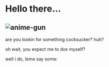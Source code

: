 # Hello there...
![anime-gun](https://github.com/DarkReaperBoy/DarkReaperBoy/assets/110972562/38510bf5-58f0-4a6b-bd26-4f5db9fb14b0)
----
are you lookin for something cocksucker? huh?

oh wait, you expect me to dox myself? 

well i do, leme say some:
